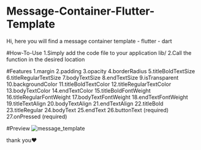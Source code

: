 # Message-Container-Flutter-Template
Hi, here you will find a message container template - flutter - dart

#How-To-Use
  1.Simply add the code file to your application lib/
  2.Call the function in the desired location
  
#Features
  1.margin
  2.padding
  3.opacity
  4.borderRadius
  5.titleBoldTextSize
  6.titleRegularTextSize
  7.bodyTextSize
  8.endTextSize
  9.isTransparent
  10.backgroundColor
  11.titleBoldTextColor
  12.titleRegularTextColor
  13.bodyTextColor
  14.endTextColor
  15.titleBoldFontWeight
  16.titleRegularFontWeight
  17.bodyTextFontWeight
  18.endTextFontWeight
  19.titleTextAlign
  20.bodyTextAlign
  21.endTextAlign
  22.titleBold
  23.titleRegular
  24.bodyText
  25.endText
  26.buttonText  (required)
  27.onPressed   (required)
  
#Preview
![message_template](https://user-images.githubusercontent.com/125300187/219960395-6e70f46a-12da-4e8e-8403-c6a47b5dcc02.png)

thank you♥
